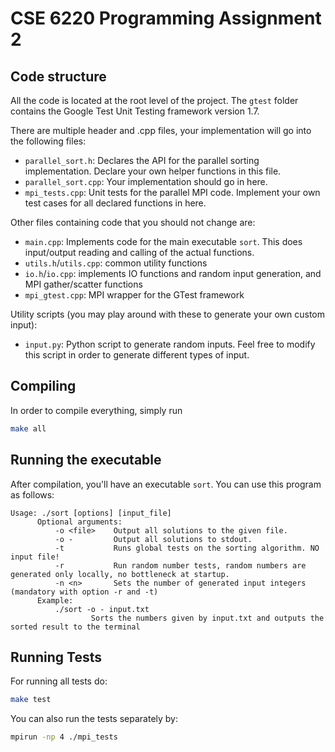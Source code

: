 CSE 6220 Programming Assignment 2
=================================

## Code structure

All the code is located at the root level of the project.
The `gtest` folder contains the Google Test Unit Testing framework version 1.7.

There are multiple header and .cpp files, your implementation will go
into the following files:

- `parallel_sort.h`: Declares the API for the parallel sorting implementation.
  Declare your own helper functions in this file.
- `parallel_sort.cpp`: Your implementation should go in here.
- `mpi_tests.cpp`: Unit tests for the parallel MPI code. Implement your own
  test cases for all declared functions in here.


Other files containing code that you should not change are:

- `main.cpp`: Implements code for the main executable `sort`. This does
  input/output reading and calling of the actual functions.
- `utils.h`/`utils.cpp`: common utility functions
- `io.h`/`io.cpp`: implements IO functions and random input generation, and MPI
  gather/scatter functions
- `mpi_gtest.cpp`: MPI wrapper for the GTest framework


Utility scripts (you may play around with these to generate your own custom
input):

- `input.py`: Python script to generate random inputs. Feel free to modify this
  script in order to generate different types of input.

## Compiling

In order to compile everything, simply run
```sh
make all
```

## Running the executable

After compilation, you'll have an executable `sort`. You can use this program as
follows:

```
Usage: ./sort [options] [input_file]
      Optional arguments:
          -o <file>    Output all solutions to the given file.
          -o -         Output all solutions to stdout.
          -t           Runs global tests on the sorting algorithm. NO input file!
          -r           Run random number tests, random numbers are generated only locally, no bottleneck at startup.
          -n <n>       Sets the number of generated input integers (mandatory with option -r and -t)
      Example:
          ./sort -o - input.txt
                  Sorts the numbers given by input.txt and outputs the sorted result to the terminal
```

## Running Tests

For running all tests do:
```sh
make test
```

You can also run the tests separately by:
```sh
mpirun -np 4 ./mpi_tests
```
